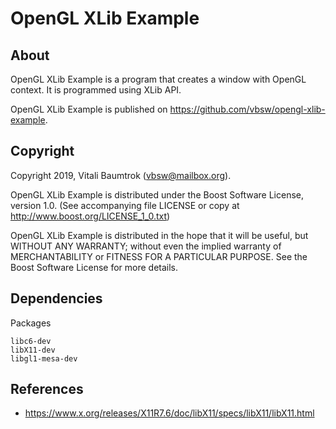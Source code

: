 # OpenGL XLib Example

## About
OpenGL XLib Example is a program that creates a window with OpenGL context. It is programmed using XLib API.

OpenGL XLib Example is published on https://github.com/vbsw/opengl-xlib-example.

## Copyright
Copyright 2019, Vitali Baumtrok (vbsw@mailbox.org).

OpenGL XLib Example is distributed under the Boost Software License, version 1.0. (See accompanying file LICENSE or copy at http://www.boost.org/LICENSE_1_0.txt)

OpenGL XLib Example is distributed in the hope that it will be useful, but WITHOUT ANY WARRANTY; without even the implied warranty of MERCHANTABILITY or FITNESS FOR A PARTICULAR PURPOSE. See the Boost Software License for more details.

## Dependencies
Packages

	libc6-dev
	libX11-dev
	libgl1-mesa-dev

## References
- <https://www.x.org/releases/X11R7.6/doc/libX11/specs/libX11/libX11.html>
